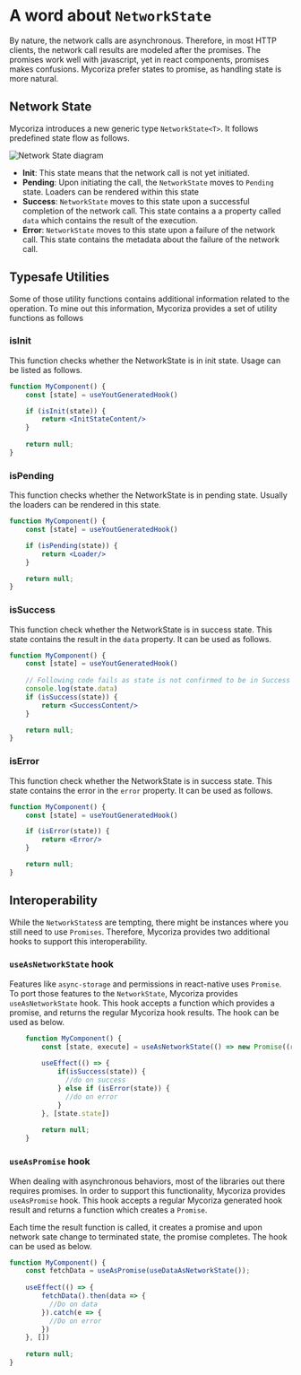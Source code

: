 # A word about `NetworkState`

By nature, the network calls are asynchronous. Therefore, in most HTTP clients, the network call
results are modeled after the promises. The promises work well with javascript, yet in react 
components, promises makes confusions. Mycoriza prefer states to promise, as handling state is more natural.

## Network State
Mycoriza introduces a new generic type `NetworkState<T>`. It follows predefined state flow as follows.

![Network State diagram](https://kroki.io/ditaa/svg/eNq9kj0OAiEQhfs5xVxgwwU2dhZ2RltigxOzDSbAGos5vDHIMvxtKR2Pj5nh8QAAu0tNv6WhI07TgRFPdgmIPGdVwiyq6QQoIfIARrw1yg783fHxTWYNtAdfyFPgYeXtuLz6quDIDYbJpg0nV8LAM9n7Yh_ZQF3BjOldwsAkcQNXnpRz_xW-rsaQ9_FrnHu6Bm6tqio3AeSt6izCpItExl6pRzd12I0lwAcHqpJr)

* **Init**: This state means that the network call is not yet initiated. 
* **Pending**: Upon initiating the call, the `NetworkState` moves to `Pending` state. Loaders can be rendered within this state
* **Success**: `NetworkState` moves to this state upon a successful completion of the network call. This state contains a
a property called `data` which contains the result of the execution.
* **Error**: `NetworkState` moves to this state upon a failure of the network call. This state contains the metadata about 
the failure of the network call.

## Typesafe Utilities

Some of those utility functions contains additional information related to the operation. To mine out this information,
Mycoriza provides a set of utility functions as follows

### isInit 

This function checks whether the NetworkState is in init state. Usage can be listed as follows.

```jsx
function MyComponent() {
    const [state] = useYoutGeneratedHook()

    if (isInit(state)) {
        return <InitStateContent/>
    }
    
    return null;
}
``` 

### isPending

This function checks whether the NetworkState is in pending state. Usually the loaders can be rendered in this state.

```jsx
function MyComponent() {
    const [state] = useYoutGeneratedHook()

    if (isPending(state)) {
        return <Loader/>
    }

    return null;
}
```

### isSuccess

This function check whether the NetworkState is in success state. This state contains the result in the 
`data` property. 
It can be used as follows.

```jsx
function MyComponent() {
    const [state] = useYoutGeneratedHook()
    
    // Following code fails as state is not confirmed to be in Success state.
    console.log(state.data)
    if (isSuccess(state)) {
        return <SuccessContent/>
    }

    return null;
}
```

### isError

This function check whether the NetworkState is in success state. This state contains the error in the `error` property.
It can be used as follows.

```jsx
function MyComponent() {
    const [state] = useYoutGeneratedHook()

    if (isError(state)) {
        return <Error/>
    }

    return null;
}
```

## Interoperability

While the `NetworkStates`s are tempting, there might be instances where you still need to use `Promises`.
Therefore, Mycoriza provides two additional hooks to support this interoperability.

### `useAsNetworkState` hook

Features like `async-storage` and permissions in react-native uses `Promise`. To port those features to the 
`NetworkState`, Mycoriza provides `useAsNetworkState` hook. This hook accepts a function which provides a promise,
and returns the regular Mycoriza hook results. The hook can be used as below.

```jsx
    function MyComponent() {
        const [state, execute] = useAsNetworkState(() => new Promise((resolve, reject) => { ... })
      
        useEffect(() => {
            if(isSuccess(state)) {
              //do on success
            } else if (isError(state)) {
              //do on error
            }
        }, [state.state])
    
        return null;
    }
```

### `useAsPromise` hook

When dealing with asynchronous behaviors, most of the libraries out there requires promises. In order to support
this functionality, Mycoriza provides `useAsPromise` hook. This hook accepts a regular Mycoriza generated hook 
result and returns a function which creates a `Promise`.

Each time the result function is called, it creates a promise and upon network sate change to terminated state, 
the promise completes. The hook can be used as below.

```jsx
function MyComponent() {
    const fetchData = useAsPromise(useDataAsNetworkState());
  
    useEffect(() => {
        fetchData().then(data => {
          //Do on data
        }).catch(e => {
          //Do on error
        })
    }, [])
    
    return null;
}
```
